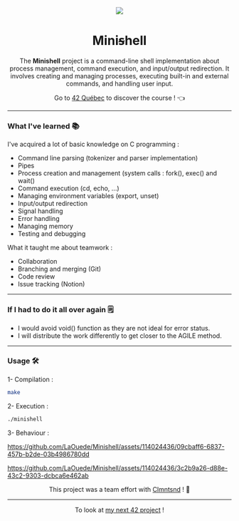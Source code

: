 <p align="center">
  <img src="https://github.com/LaOuede/42-project-badges/blob/main/badges/minishelle.png" />
</p>

<h1 align=center>Miniꞩhell</h1>

<p align=center>
The <b>Minishell</b> project is a command-line shell implementation about process management, command execution, and input/output redirection. It involves creating and managing processes, executing built-in and external commands, and handling user input.
</p>

<div align="center">

Go to [42 Québec](https://42quebec.com/) to discover the course ! 👈
</div>

---

<h3 align="left">What I've learned 📚</h3>

I've acquired a lot of basic knowledge on C programming :
- Command line parsing (tokenizer and parser implementation)
- Pipes
- Process creation and management (system calls : fork(), exec() and wait()
- Command execution (cd, echo, ...)
- Managing environment variables (export, unset)
- Input/output redirection
- Signal handling
- Error handling
- Managing memory
- Testing and debugging

What it taught me about teamwork :
- Collaboration
- Branching and merging (Git)
- Code review
- Issue tracking (Notion)

---

<h3 align="left">If I had to do it all over again 🗒</h3>

- I would avoid void() function as they are not ideal for error status.
- I will distribute the work differently to get closer to the AGILE method.

---

<h3 align="left">Usage 🛠</h3>

1- Compilation :
```bash
make
```

2- Execution :
```bash
./minishell
```

3- Behaviour :

https://github.com/LaOuede/Minishell/assets/114024436/09cbaff6-6837-457b-b2de-03b4986780dd

https://github.com/LaOuede/Minishell/assets/114024436/3c2b9a26-d88e-43c2-9303-dcbca6e462ab

<div align="center">
  
This project was a team effort with [Clmntsnd](https://github.com/Clmntsnd) ! 🚀

</div>

---

<div align="center">

To look at [my next 42 project](https://github.com/LaOuede/Philosophers) !
</div>
